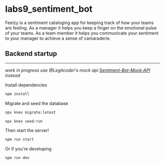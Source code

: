 # labs9_sentiment_bot

Feelzy is a sentiment cataloging app for keeping track of how your teams are feeling. As a manager it helps you keep a finger on the emotional pulse of your teams. As a team member it helps you communicate your sentiment to your manager to achieve a sense of camaraderie.

## Backend startup
----------------
*work in progress use @Legitcoder's mock api [Sentiment-Bot-Mock-API](https://github.com/Legitcoder/sentiment-bot-mock-api) instead*

Install dependencies 
```sh
npm install
```

Migrate and seed the database
```sh
npx knex migrate:latest

npx knex seed:run
```

Then start the server!
```sh
npm run start
```

Or if you're developing
```sh
npm run dev
```
